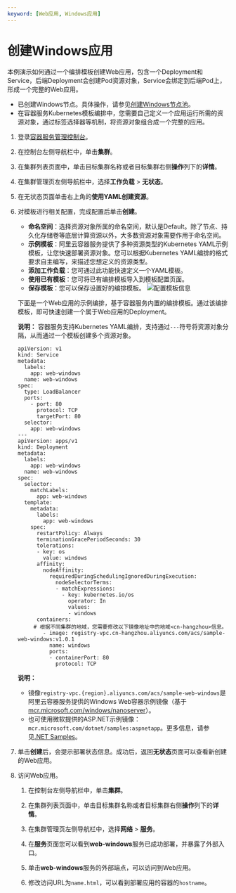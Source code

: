 ```yaml
---
keyword: [Web应用, Windows应用]
---
```


# 创建Windows应用

本例演示如何通过一个编排模板创建Web应用，包含一个Deployment和Service，后端Deployment会创建Pod资源对象，Service会绑定到后端Pod上，形成一个完整的Web应用。

-   已创建Windows节点。具体操作，请参见[创建Windows节点池](/intl.zh-CN/Kubernetes集群用户指南/Windows容器/创建Windows节点池.md)。
-   在容器服务Kubernetes模板编排中，您需要自己定义一个应用运行所需的资源对象，通过标签选择器等机制，将资源对象组合成一个完整的应用。

1.  登录[容器服务管理控制台](https://cs.console.aliyun.com)。

2.  在控制台左侧导航栏中，单击**集群**。

3.  在集群列表页面中，单击目标集群名称或者目标集群右侧**操作**列下的**详情**。

4.  在集群管理页左侧导航栏中，选择**工作负载** \> **无状态**。

5.  在无状态页面单击右上角的**使用YAML创建资源**。

6.  对模板进行相关配置，完成配置后单击**创建**。

    -   **命名空间**：选择资源对象所属的命名空间，默认是Default。除了节点、持久化存储卷等底层计算资源以外，大多数资源对象需要作用于命名空间。
    -   **示例模板**：阿里云容器服务提供了多种资源类型的Kubernetes YAML示例模板，让您快速部署资源对象。您可以根据Kubernetes YAML编排的格式要求自主编写，来描述您想定义的资源类型。
    -   **添加工作负载**：您可通过此功能快速定义一个YAML模板。
    -   **使用已有模板**：您可将已有编排模板导入到模板配置页面。
    -   **保存模板**：您可以保存设置好的编排模板。
    ![配置模板信息](https://static-aliyun-doc.oss-accelerate.aliyuncs.com/assets/img/zh-CN/1206659951/p41759.png)

    下面是一个Web应用的示例编排，基于容器服务内置的编排模板。通过该编排模板，即可快速创建一个属于Web应用的Deployment。

    **说明：** 容器服务支持Kubernetes YAML编排，支持通过`---`符号将资源对象分隔，从而通过一个模板创建多个资源对象。

    ```
    apiVersion: v1
    kind: Service
    metadata:
      labels:
        app: web-windows
      name: web-windows
    spec:
      type: LoadBalancer
      ports:
        - port: 80
          protocol: TCP
          targetPort: 80
      selector:
        app: web-windows
    ---
    apiVersion: apps/v1
    kind: Deployment
    metadata:
      labels:
        app: web-windows
      name: web-windows
    spec:
      selector:
        matchLabels:
          app: web-windows
      template:
        metadata:
          labels:
            app: web-windows
        spec:
          restartPolicy: Always
          terminationGracePeriodSeconds: 30
          tolerations:
          - key: os
            value: windows
          affinity:
            nodeAffinity:
              requiredDuringSchedulingIgnoredDuringExecution:
                nodeSelectorTerms:
                - matchExpressions:
                  - key: kubernetes.io/os
                    operator: In
                    values:
                    - windows
          containers:
         # 根据不同集群的地域，您需要修改以下镜像地址中的地域<cn-hangzhou>信息。
            - image: registry-vpc.cn-hangzhou.aliyuncs.com/acs/sample-web-windows:v1.0.1
              name: windows
              ports:
              - containerPort: 80
                protocol: TCP
    ```

    **说明：**

    -   镜像`registry-vpc.{region}.aliyuncs.com/acs/sample-web-windows`是阿里云容器服务提供的Windows Web容器示例镜像（基于[mcr.microsoft.com/windows/nanoserver](https://hub.docker.com/_/microsoft-windows-nanoserver)）。
    -   也可使用微软提供的ASP.NET示例镜像：`mcr.microsoft.com/dotnet/samples:aspnetapp`。更多信息，请参见[.NET Samples](https://hub.docker.com/_/microsoft-dotnet-samples)。
7.  单击**创建**后，会提示部署状态信息。成功后，返回**无状态**页面可以查看新创建的Web应用。

8.  访问Web应用。

    1.  在控制台左侧导航栏中，单击**集群**。

    2.  在集群列表页面中，单击目标集群名称或者目标集群右侧**操作**列下的**详情**。

    3.  在集群管理页左侧导航栏中，选择**网络** \> **服务**。

    4.  在**服务**页面您可以看到**web-windows**服务已成功部署，并暴露了外部入口。

    5.  单击**web-windows**服务的外部端点，可以访问到Web应用。

    6.  修改访问URL为`name.html`，可以看到部署应用的容器的`hostname`。



